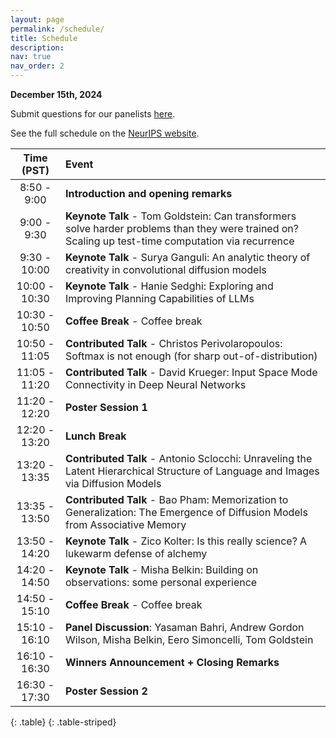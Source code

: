 ```yaml
---
layout: page
permalink: /schedule/
title: Schedule
description:
nav: true
nav_order: 2
---
```

**December 15th, 2024**

Submit questions for our panelists <a href="https://forms.gle/Caxz8EuCzp7mX9Y77">here</a>.

See the full schedule on the <a href="https://neurips.cc/virtual/2024/workshop/84741">NeurIPS website</a>.


| **Time (PST)** | **Event** |
| :------:   | :------- |
| 8:50 - 9:00 | **Introduction and opening remarks** |
| 9:00 - 9:30 | **Keynote Talk** - Tom Goldstein: Can transformers solve harder problems than they were trained on? Scaling up test-time computation via recurrence |
| 9:30 - 10:00 | **Keynote Talk** - Surya Ganguli: An analytic theory of creativity in convolutional diffusion models |
| 10:00 - 10:30 | **Keynote Talk** - Hanie Sedghi: Exploring and Improving Planning Capabilities of LLMs |
| 10:30 - 10:50 | **Coffee Break** - Coffee break |
| 10:50 - 11:05 | **Contributed Talk** - Christos Perivolaropoulos: Softmax is not enough (for sharp out-of-distribution) |
| 11:05 - 11:20 | **Contributed Talk** - David Krueger: Input Space Mode Connectivity in Deep Neural Networks |
| 11:20 - 12:20 | **Poster Session 1** |
| 12:20 - 13:20 | **Lunch Break** |
| 13:20 - 13:35 | **Contributed Talk** - Antonio Sclocchi: Unraveling the Latent Hierarchical Structure of Language and Images via Diffusion Models |
| 13:35 - 13:50 | **Contributed Talk** - Bao Pham: Memorization to Generalization: The Emergence of Diffusion Models from Associative Memory |
| 13:50 - 14:20 | **Keynote Talk** - Zico Kolter: Is this really science? A lukewarm defense of alchemy |
| 14:20 - 14:50 | **Keynote Talk** - Misha Belkin: Building on observations: some personal experience |
| 14:50 - 15:10 | **Coffee Break** - Coffee break |
| 15:10 - 16:10 | **Panel Discussion**: Yasaman Bahri, Andrew Gordon Wilson, Misha Belkin, Eero Simoncelli, Tom Goldstein |
| 16:10 - 16:30 | **Winners Announcement + Closing Remarks** |
| 16:30 - 17:30 | **Poster Session 2** |
{: .table}
{: .table-striped}

<br>
